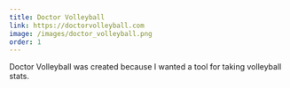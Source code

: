 ```yaml
---
title: Doctor Volleyball
link: https://doctorvolleyball.com
image: /images/doctor_volleyball.png
order: 1
---
```


Doctor Volleyball was created because I wanted a tool for taking volleyball stats.
